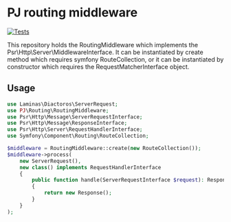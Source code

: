 # PJ routing middleware

[![Tests](https://github.com/pawel-jakowczyk/routing/actions/workflows/php.yml/badge.svg)](https://github.com/pawel-jakowczyk/routing/actions/workflows/php.yml)

This repository holds the RoutingMiddleware which implements the Psr\Http\Server\MiddlewareInterface.
It can be instantiated by create method which requires symfony RouteCollection,
or it can be instantiated by constructor which requires the RequestMatcherInterface object.

## Usage

```php
use Laminas\Diactoros\ServerRequest;
use PJ\Routing\RoutingMiddleware;
use Psr\Http\Message\ServerRequestInterface;
use Psr\Http\Message\ResponseInterface;
use Psr\Http\Server\RequestHandlerInterface;
use Symfony\Component\Routing\RouteCollection;

$middleware = RoutingMiddleware::create(new RouteCollection());
$middleware->process(
    new ServerRequest(),
    new class() implements RequestHandlerInterface
    {
        public function handle(ServerRequestInterface $request): ResponseInterface
        {
            return new Response();
        }
    }
);

```
